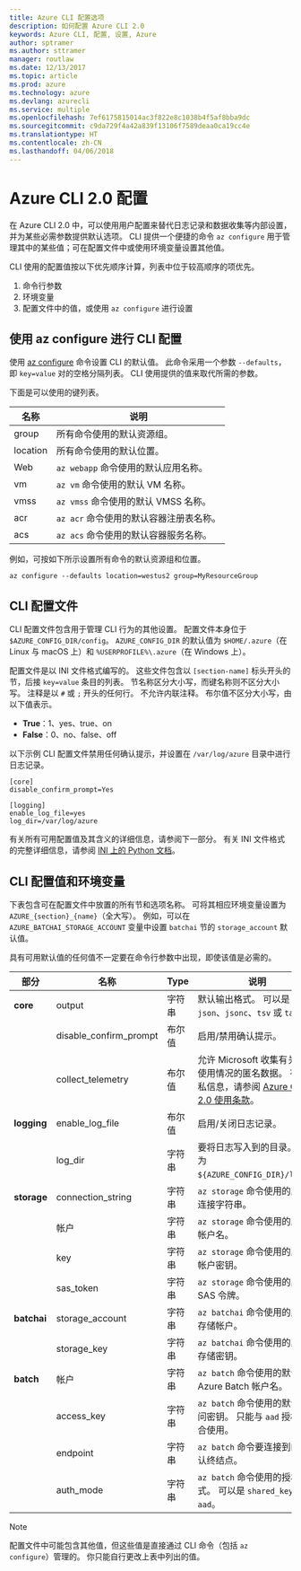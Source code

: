 ```yaml
---
title: Azure CLI 配置选项
description: 如何配置 Azure CLI 2.0
keywords: Azure CLI, 配置, 设置, Azure
author: sptramer
ms.author: sttramer
manager: routlaw
ms.date: 12/13/2017
ms.topic: article
ms.prod: azure
ms.technology: azure
ms.devlang: azurecli
ms.service: multiple
ms.openlocfilehash: 7ef6175815014ac3f822e8c1038b4f5af8bba9dc
ms.sourcegitcommit: c9da729f4a42a839f13106f7589deaa0ca19cc4e
ms.translationtype: HT
ms.contentlocale: zh-CN
ms.lasthandoff: 04/06/2018
---
```

# <a name="azure-cli-20-configuration"></a>Azure CLI 2.0 配置

在 Azure CLI 2.0 中，可以使用用户配置来替代日志记录和数据收集等内部设置，并为某些必需参数提供默认选项。 CLI 提供一个便捷的命令 `az configure` 用于管理其中的某些值；可在配置文件中或使用环境变量设置其他值。

CLI 使用的配置值按以下优先顺序计算，列表中位于较高顺序的项优先。

1. 命令行参数
2. 环境变量
3. 配置文件中的值，或使用 `az configure` 进行设置

## <a name="cli-configuration-with-az-configure"></a>使用 az configure 进行 CLI 配置

使用 [az configure](/cli/azure/reference-index#az-configure) 命令设置 CLI 的默认值。
此命令采用一个参数 `--defaults`，即 `key=value` 对的空格分隔列表。 CLI 使用提供的值来取代所需的参数。

下面是可以使用的键列表。

| 名称 | 说明 |
|------|-------------|
| group | 所有命令使用的默认资源组。 |
| location | 所有命令使用的默认位置。 |
| Web | `az webapp` 命令使用的默认应用名称。 |
| vm | `az vm` 命令使用的默认 VM 名称。 |
| vmss | `az vmss` 命令使用的默认 VMSS 名称。 |
| acr | `az acr` 命令使用的默认容器注册表名称。 |
| acs | `az acs` 命令使用的默认容器服务名称。 |

例如，可按如下所示设置所有命令的默认资源组和位置。

```azurecli
az configure --defaults location=westus2 group=MyResourceGroup
```

## <a name="cli-configuration-file"></a>CLI 配置文件

CLI 配置文件包含用于管理 CLI 行为的其他设置。 配置文件本身位于 `$AZURE_CONFIG_DIR/config`。 `AZURE_CONFIG_DIR` 的默认值为 `$HOME/.azure`（在 Linux 与 macOS 上）和 `%USERPROFILE%\.azure`（在 Windows 上）。

配置文件是以 INI 文件格式编写的。 这些文件包含以 `[section-name]` 标头开头的节，后接 `key=value` 条目的列表。 节名称区分大小写，而键名称则不区分大小写。
注释是以 `#` 或 `;` 开头的任何行。 不允许内联注释。 布尔值不区分大小写，由以下值表示。

* __True__：1、yes、true、on
* __False__：0、no、false、off

以下示例 CLI 配置文件禁用任何确认提示，并设置在 `/var/log/azure` 目录中进行日志记录。

```
[core]
disable_confirm_prompt=Yes

[logging]
enable_log_file=yes
log_dir=/var/log/azure
```

有关所有可用配置值及其含义的详细信息，请参阅下一部分。 有关 INI 文件格式的完整详细信息，请参阅 [INI 上的 Python 文档](https://docs.python.org/3/library/configparser.html#supported-ini-file-structure)。

## <a name="cli-configuration-values-and-environment-variables"></a>CLI 配置值和环境变量

下表包含可在配置文件中放置的所有节和选项名称。 可将其相应环境变量设置为 `AZURE_{section}_{name}`（全大写）。 例如，可以在 `AZURE_BATCHAI_STORAGE_ACCOUNT` 变量中设置 `batchai` 节的 `storage_account` 默认值。

具有可用默认值的任何值不一定要在命令行参数中出现，即使该值是必需的。

| 部分 | 名称      | Type | 说明|
|---------|-----------|------|------------|
| __core__ | output | 字符串 | 默认输出格式。 可以是 `json`、`jsonc`、`tsv` 或 `table`。 |
| | disable\_confirm\_prompt | 布尔值 | 启用/禁用确认提示。 |
| | collect\_telemetry | 布尔值 | 允许 Microsoft 收集有关 CLI 使用情况的匿名数据。 有关隐私信息，请参阅 [Azure CLI 2.0 使用条款](http://aka.ms/AzureCliLegal)。 |
| __logging__ | enable\_log\_file | 布尔值 | 启用/关闭日志记录。 |
| | log\_dir | 字符串 | 要将日志写入到的目录。 默认为 `${AZURE_CONFIG_DIR}/logs`。 |
| __storage__ | connection\_string | 字符串 | `az storage` 命令使用的默认连接字符串。 |
| | 帐户 | 字符串 | `az storage` 命令使用的默认帐户名。 |
| | key | 字符串 | `az storage` 命令使用的默认帐户密钥。 |
| | sas\_token | 字符串 | `az storage` 命令使用的默认 SAS 令牌。 |
| __batchai__ | storage\_account | 字符串 | `az batchai` 命令使用的默认存储帐户。 |
| | storage\_key | 字符串 | `az batchai` 命令使用的默认存储密钥。 |
| __batch__ | 帐户 | 字符串 | `az batch` 命令使用的默认 Azure Batch 帐户名。 |
| | access\_key | 字符串 | `az batch` 命令使用的默认访问密钥。 只能与 `aad` 授权配合使用。 |
| | endpoint | 字符串 | `az batch` 命令要连接到的默认终结点。 |
| | auth\_mode | 字符串 | `az batch` 命令使用的授权模式。 可以是 `shared_key` 或 `aad`。 |

> [!NOTE]
> 配置文件中可能包含其他值，但这些值是直接通过 CLI 命令（包括 `az configure`）管理的。 你只能自行更改上表中列出的值。
